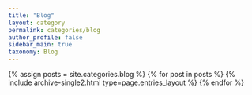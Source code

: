 ```yaml
---
title: "Blog"
layout: category
permalink: categories/blog
author_profile: false
sidebar_main: true
taxonomy: Blog
---
```



{% assign posts = site.categories.blog %}
{% for post in posts %} {% include archive-single2.html type=page.entries_layout %} {% endfor %}